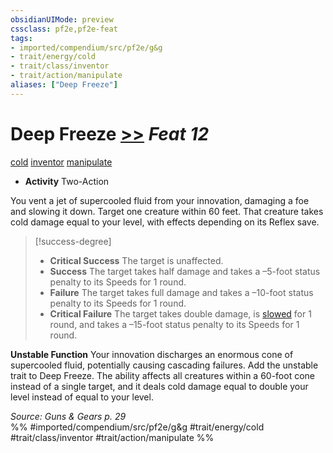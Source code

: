 ```yaml
---
obsidianUIMode: preview
cssclass: pf2e,pf2e-feat
tags:
- imported/compendium/src/pf2e/g&g
- trait/energy/cold
- trait/class/inventor
- trait/action/manipulate
aliases: ["Deep Freeze"]
---
```

# Deep Freeze  [>>](chapter-9-playing-the-game.md#Actions "Two-Action") *Feat 12*  
[cold](cold.md)  [inventor](rules/traits/inventor-g-g.md)  [manipulate](manipulate.md)  

- **Activity** Two-Action

You vent a jet of supercooled fluid from your innovation, damaging a foe and slowing it down. Target one creature within 60 feet. That creature takes cold damage equal to your level, with effects depending on its Reflex save.

> [!success-degree] 
> - **Critical Success** The target is unaffected.
> - **Success** The target takes half damage and takes a –5-foot status penalty to its Speeds for 1 round.
> - **Failure** The target takes full damage and takes a –10-foot status penalty to its Speeds for 1 round.
> - **Critical Failure** The target takes double damage, is [slowed](conditions.md#Slowed) for 1 round, and takes a –15-foot status penalty to its Speeds for 1 round.

**Unstable Function** Your innovation discharges an enormous cone of supercooled fluid, potentially causing cascading failures. Add the unstable trait to Deep Freeze. The ability affects all creatures within a 60-foot cone instead of a single target, and it deals cold damage equal to double your level instead of equal to your level.

*Source: Guns & Gears p. 29*  
%% #imported/compendium/src/pf2e/g&g #trait/energy/cold #trait/class/inventor #trait/action/manipulate %%